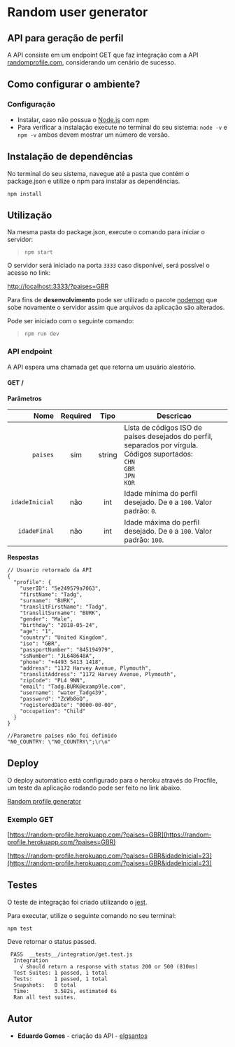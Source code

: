 # Random user generator

## API para geração de perfil

A API consiste em um endpoint GET que faz integração com a API [randomprofile.com](https://randomprofile.com/api-for-developers/), considerando um cenário de sucesso.

## Como configurar o ambiente?

### Configuração

* Instalar, caso não possua o [Node.js](https://nodejs.org/en/) com npm
* Para verificar a instalação execute no terminal do seu sistema: 
`node -v`
e
`npm -v`
ambos devem mostrar um número de versão.

## Instalação de dependências
No terminal do seu sistema, navegue até a pasta que contém o package.json e utilize o npm para instalar as dependências.

`npm install`

## Utilização
Na mesma pasta do package.json, execute o comando para iniciar o servidor:

>`npm start`

O servidor será iniciado na porta `3333` caso disponível, será possível o acesso no link:

[http://localhost:3333/?paises=GBR](http://localhost:3333/?paises=GBR)

Para fins de **desenvolvimento** pode ser utilizado o pacote [nodemon](https://www.npmjs.com/package/nodemon) que sobe novamente o servidor assim que arquivos da aplicação são alterados. 

Pode ser iniciado com o seguinte comando:

>`npm run dev`

### API endpoint
A API espera uma chamada get que retorna um usuário aleatório.

#### GET /

**Parâmetros**

|          Nome | Required |  Tipo   | Descricao                                                                                                                                                           |
| -------------:|:--------:|:-------:| --------------------------------------------------------------------------------------------------------------------------------------------------------------------- |
|     `paises` | sim | string  | Lista de códigos ISO de países desejados do perfil, separados por vírgula. Códigos suportados: <br/>`CHN`<br/>`GBR`<br/>`JPN`<br/>`KOR`                                                                     |
|     `idadeInicial` | não | int  | Idade mínima do perfil desejado. De `0` a `100`. Valor padrão: `0`.                                                                    |
|     `idadeFinal` | não | int  | Idade máxima do perfil desejado. De `0` a `100`. Valor padrão: `100`.                                                                    |

**Respostas**

```
// Usuario retornado da API
{
  "profile": {
    "userID": "5e249579a7063",
    "firstName": "Tadg",
    "surname": "BURK",
    "translitFirstName": "Tadg",
    "translitSurname": "BURK",
    "gender": "Male",
    "birthday": "2018-05-24",
    "age": "1",
    "country": "United Kingdom",
    "iso": "GBR",
    "passportNumber": "845194979",
    "ssNumber": "JL648648A",
    "phone": "+4493 5413 1418",
    "address": "1172 Harvey Avenue, Plymouth",
    "translitAddress": "1172 Harvey Avenue, Plymouth",
    "zipCode": "PL4 9NN",
    "email": "Tadg.BURK@examp9le.com",
    "username": "water_Tadg439",
    "password": "ZcWb8oQ",
    "registeredDate": "0000-00-00",
    "occupation": "Child"
  }
}

//Parametro países não foi definido
"NO_COUNTRY: \"NO_COUNTRY\";\r\n"
```

## Deploy

O deploy automático está configurado para o heroku através do Procfile, um teste da aplicação rodando pode ser feito no link abaixo.

[Random profile generator](https://random-profile.herokuapp.com/)

### Exemplo GET

[https://random-profile.herokuapp.com/?paises=GBR](https://random-profile.herokuapp.com/?paises=GBR)

[https://random-profile.herokuapp.com/?paises=GBR&idadeInicial=23](https://random-profile.herokuapp.com/?paises=GBR&idadeInicial=23)

## Testes

O teste de integração foi criado utilizando o [jest](https://jestjs.io/docs/en/getting-started).

Para executar, utilize o seguinte comando no seu terminal:

`npm test`

Deve retornar o status passed.

```
 PASS  __tests__/integration/get.test.js
  Integration
    √ should return a response with status 200 or 500 (810ms)
  Test Suites: 1 passed, 1 total
  Tests:       1 passed, 1 total
  Snapshots:   0 total
  Time:        3.582s, estimated 6s
  Ran all test suites.
```

## Autor
* **Eduardo Gomes** - criação da API - [elgsantos](https://github.com/elgsantos/)